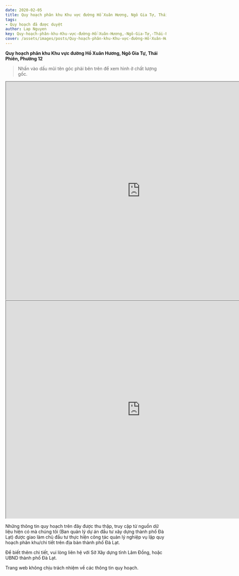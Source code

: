 ```yaml
---
date: 2020-02-05
title: Quy hoạch phân khu Khu vực đường Hồ Xuân Hương, Ngô Gia Tự, Thái Phiên, Phường 12
tags:
- Quy hoạch đã được duyệt
author: Lap Nguyen
key: Quy-hoạch-phân-khu-Khu-vực-đường-Hồ-Xuân-Hương,-Ngô-Gia-Tự,-Thái-Phiên,-Phường-12
cover: /assets/images/posts/Quy-hoạch-phân-khu-Khu-vực-đường-Hồ-Xuân-Hương,-Ngô-Gia-Tự,-Thái-Phiên,-Phường-12.png
---
```


**Quy hoạch phân khu Khu vực đường Hồ Xuân Hương, Ngô Gia Tự, Thái Phiên, Phường 12**

> Nhấn vào dấu mũi tên góc phải bên trên để xem hình ở chất lượng gốc. 

<iframe src="https://drive.google.com/file/d/1DxjUCyHK_noEtLShWx9sfQ2tElxUwxAw/preview" width="840" height="680"></iframe>
<iframe src="https://drive.google.com/file/d/1uGcrOqBNzjaewmleGEFILFWJ9qEOAfR9/preview" width="840" height="680"></iframe>

Những thông tin quy hoạch trên đây được thu thập, truy cập từ nguồn dữ liệu hiện có mà chúng tôi 
(Ban quản lý dự án đầu tư xây dựng thành phố Đà Lạt) được giao làm chủ đầu tư thực hiện công tác quản lý nghiệp vụ 
lập quy hoạch phân khu/chi tiết trên địa bàn thành phố Đà Lạt.

Để biết thêm chi tiết, vui lòng liên hệ với Sở Xây dựng tỉnh Lâm Đồng, hoặc UBND thành phố Đà Lạt.

Trang web không chịu trách nhiệm về các thông tin quy hoạch.
